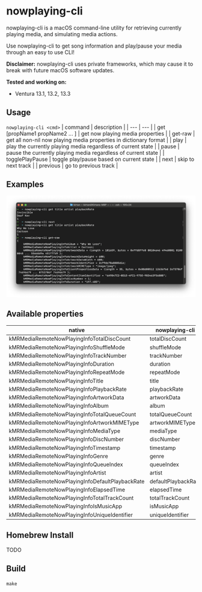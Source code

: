 # nowplaying-cli
nowplaying-cli is a macOS command-line utility for retrieving currently playing media, and simulating media actions.

Use nowplaying-cli to get song information and play/pause your media through an easy to use CLI!

**Disclaimer:** nowplaying-cli uses private frameworks, which may cause it to break with future macOS software updates.

**Tested and working on:** 
- Ventura 13.1, 13.2, 13.3

## Usage
`nowplaying-cli <cmd>`
| command | description |
| --- | --- |
| get [propName1 propName2 ... ] | get now playing media properties | 
| get-raw | get all non-nil now playing media properties in dictionary format |
| play | play the currently playing media regardless of current state |
| pause | pause the currently playing media regardless of current state |
| togglePlayPause | toggle play/pause based on current state |
| next | skip to next track | 
| previous | go to previous track |

## Examples
![screenshot of examples in terminal](screenshots/examples.png)

## Available properties
| native  |  nowplaying-cli |
|---|---|
| kMRMediaRemoteNowPlayingInfoTotalDiscCount | totalDiscCount |
|  kMRMediaRemoteNowPlayingInfoShuffleMode | shuffleMode
|  kMRMediaRemoteNowPlayingInfoTrackNumber | trackNumber
|  kMRMediaRemoteNowPlayingInfoDuration | duration
|  kMRMediaRemoteNowPlayingInfoRepeatMode | repeatMode
|  kMRMediaRemoteNowPlayingInfoTitle | title
|  kMRMediaRemoteNowPlayingInfoPlaybackRate | playbackRate | 
|  kMRMediaRemoteNowPlayingInfoArtworkData | artworkData |
|  kMRMediaRemoteNowPlayingInfoAlbum | album |
|  kMRMediaRemoteNowPlayingInfoTotalQueueCount | totalQueueCount | 
|  kMRMediaRemoteNowPlayingInfoArtworkMIMEType | artworkMIMEType
|  kMRMediaRemoteNowPlayingInfoMediaType | mediaType |
|  kMRMediaRemoteNowPlayingInfoDiscNumber | discNumber |
|  kMRMediaRemoteNowPlayingInfoTimestamp | timestamp |
|  kMRMediaRemoteNowPlayingInfoGenre | genre |
|  kMRMediaRemoteNowPlayingInfoQueueIndex | queueIndex |
|  kMRMediaRemoteNowPlayingInfoArtist | artist |
|  kMRMediaRemoteNowPlayingInfoDefaultPlaybackRate | defaultPlaybackRate |
|  kMRMediaRemoteNowPlayingInfoElapsedTime | elapsedTime |
|  kMRMediaRemoteNowPlayingInfoTotalTrackCount | totalTrackCount |
|  kMRMediaRemoteNowPlayingInfoIsMusicApp | isMusicApp |
|  kMRMediaRemoteNowPlayingInfoUniqueIdentifier | uniqueIdentifier |

## Homebrew Install
TODO 

## Build
`make`
